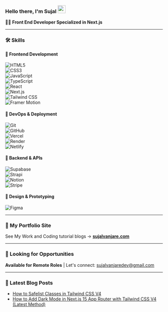 ### Hello there, I'm Sujal <img src="https://media.giphy.com/media/hvRJCLFzcasrR4ia7z/giphy.gif" width="25px" height="25px">

👨‍💻 **Front End Developer Specialized in Next.js**  

---

### 🛠️ Skills  

#### 🧠 Frontend Development  
![HTML5](https://img.shields.io/badge/-HTML5-E34F26?logo=html5&logoColor=fff&style=flat)  
![CSS3](https://img.shields.io/badge/-CSS3-1572B6?logo=css3&logoColor=white&style=flat)  
![JavaScript](https://img.shields.io/badge/-JavaScript-F7DF1E?logo=javascript&logoColor=000&style=flat)  
![TypeScript](https://img.shields.io/badge/-TypeScript-3178C6?logo=typescript&logoColor=white&style=flat)  
![React](https://img.shields.io/badge/-React-20232A?logo=react&logoColor=61DAFB&style=flat)  
![Next.js](https://img.shields.io/badge/-Next.js-000?logo=next.js&logoColor=fff&style=flat)  
![Tailwind CSS](https://img.shields.io/badge/-Tailwind_CSS-06B6D4?logo=tailwind-css&logoColor=white&style=flat)  
![Framer Motion](https://img.shields.io/badge/-Framer_Motion-E10098?logo=framer&logoColor=white&style=flat)

#### 🚀 DevOps & Deployment  
![Git](https://img.shields.io/badge/-Git-F05032?logo=git&logoColor=white&style=flat)  
![GitHub](https://img.shields.io/badge/-GitHub-181717?logo=github&logoColor=white&style=flat)  
![Vercel](https://img.shields.io/badge/-Vercel-000?logo=vercel&logoColor=white&style=flat)  
![Render](https://img.shields.io/badge/-Render-46E3B7?logo=render&logoColor=000&style=flat)  
![Netlify](https://img.shields.io/badge/-Netlify-00C7B7?logo=netlify&logoColor=white&style=flat)

#### 🔗 Backend & APIs  
![Supabase](https://img.shields.io/badge/-Supabase-3ECF8E?logo=supabase&logoColor=000&style=flat)  
![Strapi](https://img.shields.io/badge/-Strapi-4945FF?logo=strapi&logoColor=white&style=flat)  
![Notion](https://img.shields.io/badge/-Notion-000?logo=notion&logoColor=white&style=flat)  
![Stripe](https://img.shields.io/badge/-Stripe-635BFF?logo=stripe&logoColor=white&style=flat)

#### 🎨 Design & Prototyping  
![Figma](https://img.shields.io/badge/-Figma-F24E1E?logo=figma&logoColor=white&style=flat)


---

### 🚀 My Portfolio Site  
See My Work and Coding tutorial blogs → [**sujalvanjare.com**](https://www.sujalvanjare.com)  

---

### 💼 Looking for Opportunities  
**Available for Remote Roles** | Let's connect: [sujalvanjaredev@gmail.com](mailto:sujalvanjaredev@gmail.com)  

---

### 📕 Latest Blog Posts  
- [How to Safelist Classes in Tailwind CSS V4](https://www.sujalvanjare.com/blog/safelist-classes-tailwind-css-v4)  
- [How to Add Dark Mode in Next.js 15 App Router with Tailwind CSS V4 (Latest Method)](https://www.sujalvanjare.com/blog/dark-mode-nextjs15-tailwind-v4)  


